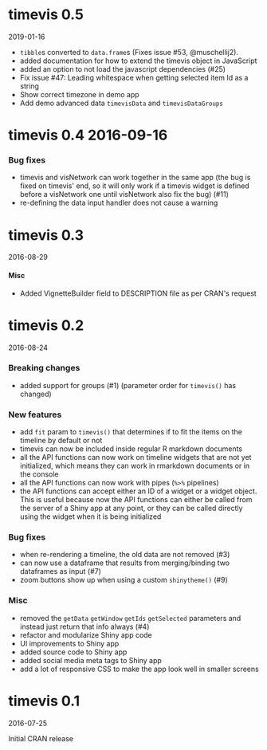 # timevis 0.5

2019-01-16

- `tibble`s converted to `data.frame`s (Fixes issue #53, @muschellij2).
- added documentation for how to extend the timevis object in JavaScript
- added an option to not load the javascript dependencies (#25)
- Fix issue #47: Leading whitespace when getting selected item Id as a string
- Show correct timezone in demo app
- Add demo advanced data `timevisData` and `timevisDataGroups`

# timevis 0.4 2016-09-16

### Bug fixes

- timevis and visNetwork can work together in the same app (the bug is fixed on timevis' end, so it will only work if a timevis widget is defined before a visNetwork one until visNetwork also fix the bug) (#11)
- re-defining the data input handler does not cause a warning 

# timevis 0.3

2016-08-29

#### Misc

- Added VignetteBuilder field to DESCRIPTION file as per CRAN's request

# timevis 0.2

2016-08-24

### Breaking changes

- added support for groups (#1) (parameter order for `timevis()` has changed)

### New features

- add `fit` param to `timevis()` that determines if to fit the items on the timeline by default or not
- timevis can now be included inside regular R markdown documents
- all the API functions can now work on timeline widgets that are not yet initialized, which means they can work in rmarkdown documents or in the console
- all the API functions can now work with pipes (`%>%` pipelines)
- the API functions can accept either an ID of a widget or a widget object. This is useful because now the API functions can either be called from the server of a Shiny app at any point, or they can be called directly using the widget when it is being initialized

### Bug fixes

- when re-rendering a timeline, the old data are not removed (#3)
- can now use a dataframe that results from merging/binding two dataframes as input (#7)
- zoom buttons show up when using a custom `shinytheme()` (#9)

### Misc

- removed the `getData` `getWindow` `getIds` `getSelected` parameters and instead just return that info always (#4)
- refactor and modularize Shiny app code
- UI improvements to Shiny app
- added source code to Shiny app
- added social media meta tags to Shiny app 
- add a lot of responsive CSS to make the app look well in smaller screens

# timevis 0.1

2016-07-25

Initial CRAN release
